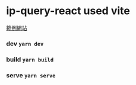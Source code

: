 # ip-query-react used vite
[範例網站](https://ip-query-react.vercel.app/)

### dev `yarn dev`

### build `yarn build`

### serve `yarn serve`
